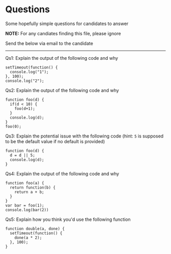 # Questions
Some hopefully simple questions for candidates to answer

**NOTE:** For any candiates finding this file, please ignore

Send the below via email to the candidate

---

Qs1: Explain the output of the following code and why

    setTimeout(function() {
      console.log("1");
    }, 100);
    console.log("2");


Qs2: Explain the output of the following code and why

    function foo(d) {
      if(d < 10) {
        foo(d+1);
      }
      console.log(d);
    }
    foo(0);


Qs3: Explain the potential issue with the following code (hint: `5` is supposed to be the default value if no default is provided)

    function foo(d) {
      d = d || 5;
      console.log(d);
    }

Qs4: Explain the output of the following code and why

    function foo(a) {
      return function(b) {
        return a + b;
      }
    }
    var bar = foo(1);
    console.log(bar(2))

Qs5: Explain how you think you'd use the following function

    function double(a, done) {
      setTimeout(function() {
        done(a * 2);
      }, 100);
    }

